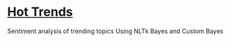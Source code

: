 [Hot Trends](http://hottrends.readgator.appspot.com/) 
=================

Sentiment analysis of trending topics
Using NLTk Bayes and Custom Bayes 


